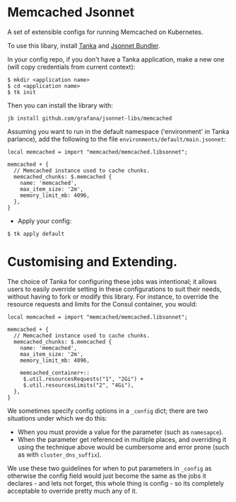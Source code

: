 # Memcached Jsonnet

A set of extensible configs for running Memcached on Kubernetes.

To use this libary, install [Tanka](https://tanka.dev/) and [Jsonnet Bundler](https://tanka.dev/install#jsonnet-bundler).

In your config repo, if you don't have a Tanka application, make a new one (will copy credentials from current context):

```
$ mkdir <application name>
$ cd <application name>
$ tk init
```

Then you can install the library with:

```
jb install github.com/grafana/jsonnet-libs/memcached
```

Assuming you want to run in the default namespace ('environment' in Tanka parlance), add the following to the file `environments/default/main.jsonnet`:

```
local memcached = import "memcached/memcached.libsonnet";

memcached + {
  // Memcached instance used to cache chunks.
  memcached_chunks: $.memcached {
    name: 'memcached',
    max_item_size: '2m',
    memory_limit_mb: 4096,
  },
}
```

- Apply your config:

```
$ tk apply default
```
# Customising and Extending.

The choice of Tanka for configuring these jobs was intentional; it allows users
to easily override setting in these configurations to suit their needs, without having
to fork or modify this library.  For instance, to override the resource requests
and limits for the Consul container, you would:

```
local memcached = import "memcached/memcached.libsonnet";

memcached + {
  // Memcached instance used to cache chunks.
  memcached_chunks: $.memcached {
    name: 'memcached',
    max_item_size: '2m',
    memory_limit_mb: 4096,

    memcached_container+::
     $.util.resourcesRequests("1", "2Gi") +
     $.util.resourcesLimits("2", "4Gi"),
  },
}
```

We sometimes specify config options in a `_config` dict; there are two situations
under which we do this:

- When you must provide a value for the parameter (such as `namesapce`).
- When the parameter get referenced in multiple places, and overriding it using
  the technique above would be cumbersome and error prone (such as with `cluster_dns_suffix`).

We use these two guidelines for when to put parameters in `_config` as otherwise
the config field would just become the same as the jobs it declares - and lets
not forget, this whole thing is config - so its completely acceptable to override
pretty much any of it.
